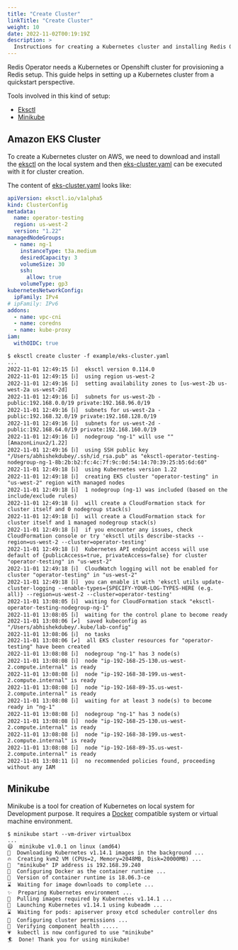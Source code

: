 ```yaml
---
title: "Create Cluster"
linkTitle: "Create Cluster"
weight: 10
date: 2022-11-02T00:19:19Z
description: >
  Instructions for creating a Kubernetes cluster and installing Redis Operator on it
---
```


Redis Operator needs a Kubernetes or Openshift cluster for provisioning a Redis setup. This guide helps in setting up a Kubernetes cluster from a quickstart perspective.

Tools involved in this kind of setup:

- [Eksctl](https://eksctl.io/)
- [Minikube](https://minikube.sigs.k8s.io/docs/start/)

## Amazon EKS Cluster

To create a Kubernetes cluster on AWS, we need to download and install the [eksctl](https://eksctl.io/) on the local system and then [eks-cluster.yaml](https://github.com/OT-CONTAINER-KIT/redis-operator/blob/main/example/eks-cluster.yaml) can be executed with it for cluster creation.

The content of [eks-cluster.yaml](https://github.com/OT-CONTAINER-KIT/redis-operator/blob/main/example/eks-cluster.yaml) looks like:

```yaml
apiVersion: eksctl.io/v1alpha5
kind: ClusterConfig
metadata:
  name: operator-testing
  region: us-west-2
  version: "1.22"
managedNodeGroups:
  - name: ng-1
    instanceType: t3a.medium
    desiredCapacity: 3
    volumeSize: 30
    ssh:
      allow: true
    volumeType: gp3
kubernetesNetworkConfig:
  ipFamily: IPv4
# ipFamily: IPv6
addons:
  - name: vpc-cni
  - name: coredns
  - name: kube-proxy
iam:
  withOIDC: true
```

```shell
$ eksctl create cluster -f example/eks-cluster.yaml
...
2022-11-01 12:49:15 [ℹ]  eksctl version 0.114.0
2022-11-01 12:49:15 [ℹ]  using region us-west-2
2022-11-01 12:49:16 [ℹ]  setting availability zones to [us-west-2b us-west-2a us-west-2d]
2022-11-01 12:49:16 [ℹ]  subnets for us-west-2b - public:192.168.0.0/19 private:192.168.96.0/19
2022-11-01 12:49:16 [ℹ]  subnets for us-west-2a - public:192.168.32.0/19 private:192.168.128.0/19
2022-11-01 12:49:16 [ℹ]  subnets for us-west-2d - public:192.168.64.0/19 private:192.168.160.0/19
2022-11-01 12:49:16 [ℹ]  nodegroup "ng-1" will use "" [AmazonLinux2/1.22]
2022-11-01 12:49:16 [ℹ]  using SSH public key "/Users/abhishekdubey/.ssh/id_rsa.pub" as "eksctl-operator-testing-nodegroup-ng-1-8b:2b:b2:fc:4c:7f:9c:0d:54:14:70:39:25:b5:6d:60"
2022-11-01 12:49:18 [ℹ]  using Kubernetes version 1.22
2022-11-01 12:49:18 [ℹ]  creating EKS cluster "operator-testing" in "us-west-2" region with managed nodes
2022-11-01 12:49:18 [ℹ]  1 nodegroup (ng-1) was included (based on the include/exclude rules)
2022-11-01 12:49:18 [ℹ]  will create a CloudFormation stack for cluster itself and 0 nodegroup stack(s)
2022-11-01 12:49:18 [ℹ]  will create a CloudFormation stack for cluster itself and 1 managed nodegroup stack(s)
2022-11-01 12:49:18 [ℹ]  if you encounter any issues, check CloudFormation console or try 'eksctl utils describe-stacks --region=us-west-2 --cluster=operator-testing'
2022-11-01 12:49:18 [ℹ]  Kubernetes API endpoint access will use default of {publicAccess=true, privateAccess=false} for cluster "operator-testing" in "us-west-2"
2022-11-01 12:49:18 [ℹ]  CloudWatch logging will not be enabled for cluster "operator-testing" in "us-west-2"
2022-11-01 12:49:18 [ℹ]  you can enable it with 'eksctl utils update-cluster-logging --enable-types={SPECIFY-YOUR-LOG-TYPES-HERE (e.g. all)} --region=us-west-2 --cluster=operator-testing'
2022-11-01 13:08:05 [ℹ]  waiting for CloudFormation stack "eksctl-operator-testing-nodegroup-ng-1"
2022-11-01 13:08:05 [ℹ]  waiting for the control plane to become ready
2022-11-01 13:08:06 [✔]  saved kubeconfig as "/Users/abhishekdubey/.kube/lab-config"
2022-11-01 13:08:06 [ℹ]  no tasks
2022-11-01 13:08:06 [✔]  all EKS cluster resources for "operator-testing" have been created
2022-11-01 13:08:08 [ℹ]  nodegroup "ng-1" has 3 node(s)
2022-11-01 13:08:08 [ℹ]  node "ip-192-168-25-130.us-west-2.compute.internal" is ready
2022-11-01 13:08:08 [ℹ]  node "ip-192-168-38-199.us-west-2.compute.internal" is ready
2022-11-01 13:08:08 [ℹ]  node "ip-192-168-89-35.us-west-2.compute.internal" is ready
2022-11-01 13:08:08 [ℹ]  waiting for at least 3 node(s) to become ready in "ng-1"
2022-11-01 13:08:08 [ℹ]  nodegroup "ng-1" has 3 node(s)
2022-11-01 13:08:08 [ℹ]  node "ip-192-168-25-130.us-west-2.compute.internal" is ready
2022-11-01 13:08:08 [ℹ]  node "ip-192-168-38-199.us-west-2.compute.internal" is ready
2022-11-01 13:08:08 [ℹ]  node "ip-192-168-89-35.us-west-2.compute.internal" is ready
2022-11-01 13:08:11 [ℹ]  no recommended policies found, proceeding without any IAM
```

## Minikube

Minikube is a tool for creation of Kubernetes on local system for Development purpose. It requires a [Docker](https://docker.com) compatible system or virtual machine environment.

```shell
$ minikube start --vm-driver virtualbox
...
😄  minikube v1.0.1 on linux (amd64)
🤹  Downloading Kubernetes v1.14.1 images in the background ...
🔥  Creating kvm2 VM (CPUs=2, Memory=2048MB, Disk=20000MB) ...
📶  "minikube" IP address is 192.168.39.240
🐳  Configuring Docker as the container runtime ...
🐳  Version of container runtime is 18.06.3-ce
⌛  Waiting for image downloads to complete ...
✨  Preparing Kubernetes environment ...
🚜  Pulling images required by Kubernetes v1.14.1 ...
🚀  Launching Kubernetes v1.14.1 using kubeadm ...
⌛  Waiting for pods: apiserver proxy etcd scheduler controller dns
🔑  Configuring cluster permissions ...
🤔  Verifying component health .....
💗  kubectl is now configured to use "minikube"
🏄  Done! Thank you for using minikube!
```
